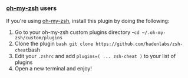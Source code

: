 <!-- Space: Projects -->
<!-- Parent: Project -->
<!-- Title: Project Installation Oh-My-Zsh -->
<!-- Label: ZshCheat -->
<!-- Label: Project -->
<!-- Label: Installation -->
<!-- Label: Oh-My-Zsh -->
<!-- Include: docs/disclaimer.md -->
<!-- Include: ac:toc -->

### [oh-my-zsh](https://github.com/ohmyzsh/ohmyzsh) users

If you're using [oh-my-zsh](https://github.com/ohmyzsh/ohmyzsh), install this plugin by doing the following:

1.  Go to your oh-my-zsh custom plugins directory -`cd ~/.oh-my-zsh/custom/plugins`
2.  Clone the plugin `bash git clone https://github.com/hadenlabs/zsh-cheat`bash
3.  Edit your `.zshrc` and add `plugins=( ... zsh-cheat )` to your list of plugins
4.  Open a new terminal and enjoy!
